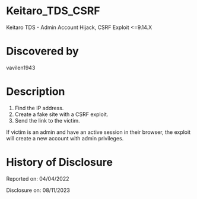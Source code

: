 # Keitaro_TDS_CSRF
Keitaro TDS - Admin Account Hijack, CSRF Exploit &lt;=9.14.X

# Discovered by
vavilen1943

# Description
1) Find the IP address.
2) Create a fake site with a CSRF exploit.
3) Send the link to the victim.

If victim is an admin and have an active session in their browser, the exploit will create a new account with admin privileges.

# History of Disclosure
Reported on: 04/04/2022

Disclosure on: 08/11/2023
